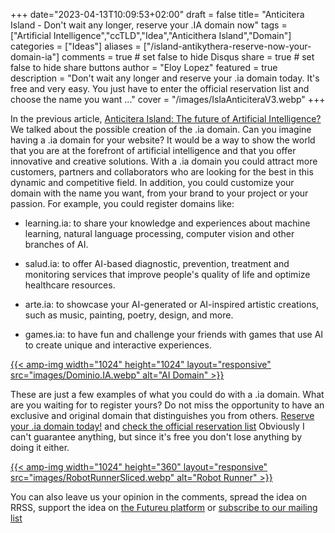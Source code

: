 +++
date="2023-04-13T10:09:53+02:00"
draft = false
title= "Anticitera Island - Don't wait any longer, reserve your .IA domain now"
tags = ["Artificial Intelligence","ccTLD","Idea","Anticithera Island","Domain"]
categories = ["Ideas"]
aliases = ["/island-antikythera-reserve-now-your-domain-ia"]
comments = true # set false to hide Disqus
share = true # set false to hide share buttons
author = "Eloy Lopez"
featured = true
description = "Don't wait any longer and reserve your .ia domain today. It's free and very easy. You just have to enter the official reservation list and choose the name you want ..."
cover = "/images/IslaAnticiteraV3.webp"
+++

In the previous article, [Anticitera Island: The future of Artificial Intelligence?](https://deft.work/en/blog/2023/04/03/antikythera-island-the-future-of-artificial-intelligence/) We talked about the possible creation of the .ia domain. Can you imagine having a .ia domain for your website? It would be a way to show the world that you are at the forefront of artificial intelligence and that you offer innovative and creative solutions. With a .ia domain you could attract more customers, partners and collaborators who are looking for the best in this dynamic and competitive field. In addition, you could customize your domain with the name you want, from your brand to your project or your passion. For example, you could register domains like:

- learning.ia: to share your knowledge and experiences about machine learning, natural language processing, computer vision and other branches of AI.

- salud.ia: to offer AI-based diagnostic, prevention, treatment and monitoring services that improve people's quality of life and optimize healthcare resources.

- arte.ia: to showcase your AI-generated or AI-inspired artistic creations, such as music, painting, poetry, design, and more.

- games.ia: to have fun and challenge your friends with games that use AI to create unique and interactive experiences.

[{{< amp-img width="1024" height="1024" layout="responsive" src="images/Dominio.IA.webp" alt="AI Domain" >}}](https://docs.google.com/spreadsheets/d/1y-aLEKfQySJeDgZd4QeHa57G9P9Pp4mqWhLJSqxcB0o/edit?usp=sharing)

These are just a few examples of what you could do with a .ia domain. What are you waiting for to register yours? Do not miss the opportunity to have an exclusive and original domain that distinguishes you from others. [Reserve your .ia domain today!](https://docs.google.com/forms/d/e/1FAIpQLScj1paIvOUbqugD76fKncZ65ZOqL-f5bILycZComuxKhJeRPg/viewform?usp=sf_link) and [check the official reservation list](https://docs.google.com/spreadsheets/d/1y-aLEKfQySJeDgZd4QeHa57G9P9Pp4mqWhLJSqxcB0o/edit?usp=sharing) Obviously I can't guarantee anything, but since it's free you don't lose anything by doing it either.

[{{< amp-img width="1024" height="360" layout="responsive" src="images/RobotRunnerSliced.webp" alt="Robot Runner" >}}](https://docs.google.com/spreadsheets/d/1y-aLEKfQySJeDgZd4QeHa57G9P9Pp4mqWhLJSqxcB0o/edit?usp=sharing)

You can also leave us your opinion in the comments, spread the idea on RRSS, support the idea on [the Futureu platform](https://futureu.europa.eu/processes/Digital/f/15/proposals/27592?locale=es) or [subscribe to our mailing list](https://docs.google.com/forms/d/e/1FAIpQLSeptFS3-XMVTeBFQzDEl1O55hkXhtOgYmMSEfpLLJk11UZEOA/viewform?usp=sf_link)